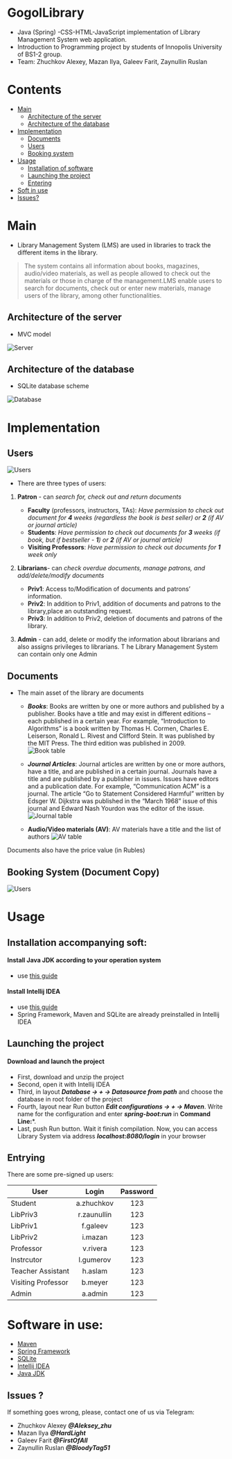 # GogolLibrary
+ Java (Spring) -CSS-HTML-JavaScript implementation of Library Management System web application.
+ Introduction to Programming project by students of Innopolis University of BS1-2 group.
+ Team: Zhuchkov Alexey, Mazan Ilya, Galeev Farit, Zaynullin Ruslan

# Contents
  + <a href="#main">Main</a>
    + <a href="#arcp">Architecture of the server</a>
    + <a href="#arcd">Architecture of the database</a>
  + <a href="#imp">Implementation</a>
    + <a href="#doc">Documents</a>
    + <a href="#user">Users</a>
    + <a href="#book">Booking system</a>
  + <a href="#installation">Usage</a>
    + <a href="#inst">Installation of software</a>
    + <a href="#launch">Launching the project</a>
    + <a href="#entry">Entering</a>
  + <a href="#soft">Soft in use</a>
  + <a href="#issue">Issues?</a>
<a name="main">

# Main
+ Library Management System (LMS) are used in libraries to track the different items in the library. 
> The system contains all information about books, magazines, audio/video materials, as well as people allowed to check out the materials or those in charge of the management.LMS enable users to search for documents, check out or enter
new materials, manage users of the library, among other functionalities.

<a name="arcp"> 

## Architecture of the server
</a> 

+ MVC model

![Server](https://github.com/HiGal/GogolLibrary/blob/master/src/main/resources/rmres/packDep.png "Server") 
 
<a name="arcw"> 
  
## Architecture of the database
</a>

+ SQLite database scheme

![Database](https://github.com/HiGal/GogolLibrary/blob/master/src/main/resources/rmres/database.png "DB")

<a name="arcd">
 
<a name="imp">
   
# Implementation
</a>

<a name="user">
   
## Users

</a>

![Users](https://github.com/HiGal/GogolLibrary/blob/master/src/main/resources/rmres/chemeUsers.png "Hierarchy table")

+ There are three types of users:
1. **Patron** - can *search for, check out and return documents* 
    + **Faculty** (professors, instructors, TAs): 
      *Have permission to сheck out document for ***4*** weeks (regardless the book is best seller) or ***2*** (if AV or journal article)*
    + **Students**:
      *Have permission to сheck out documents for ***3*** weeks (if book, but if bestseller - ***1***) or ***2*** (if AV or journal article)*
    + **Visiting Professors**:
      *Have permission to сheck out documents for ***1*** week only*
2. **Librarians**- can *check overdue documents, manage patrons, and
add/delete/modify documents*     
    + **Priv1**: Access to/Modification of documents and patrons’ information.
    + **Priv2**: In addition to Priv1, addition of documents and patrons to the library,place an outstanding request.
    + **Priv3**: In addition to Priv2, deletion of documents and patrons of the library.

3. **Admin** - can add, delete or modify the information about librarians and also assigns privileges to librarians.
T he Library Management System can contain only one Admin

<a name="doc">
  
## Documents
</a>

+ The main asset of the library are documents
  + ***Books***: Books are written by one or more authors and published by a publisher.
Books have a title and may exist in different editions – each
published in a certain year. For example, “Introduction to Algorithms”
is a book written by Thomas H. Cormen, Charles E. Leiserson, Ronald
L. Rivest and Clifford Stein. It was published by the MIT Press. The
third edition was published in 2009.  
![Book table](https://github.com/HiGal/GogolLibrary/blob/master/src/main/resources/rmres/bookHead.png "Book table")

  + ***Journal Articles***: Journal articles are written by one or more authors, have a title, and are published in a certain journal. Journals have a title and are published by a publisher in issues. Issues have editors and a publication date. For example, “Communication ACM” is a journal. The article “Go to Statement Considered Harmful” written by Edsger W. Dijkstra was published in the “March 1968” issue of this journal and Edward Nash Yourdon was the editor of the issue.
![Journal table](https://github.com/HiGal/GogolLibrary/blob/master/src/main/resources/rmres/journalHead.png "Journal table")

  + **Audio/Video materials (AV)**: AV materials have a title and the list of authors
![AV table](https://github.com/HiGal/GogolLibrary/blob/master/src/main/resources/rmres/avHead.png "AV table")

Documents also have the price value (in Rubles)

<a name="book">
  
## Booking System (Document Copy)
</a>

![Users](https://github.com/HiGal/GogolLibrary/blob/master/src/main/resources/rmres/bookingFlow%20(1).png "Hierarchy table")

<a name="installation">
  
# Usage
</a>

<a name="inst">

## Installation accompanying soft:
</a>

#### Install Java JDK according to your operation system

  + use <a href="https://github.com/HiGal/GogolLibrary/blob/master/src/main/resources/rmres/java.pdf"> this guide </a>

#### Install Intellij IDEA 
  + use <a href="https://www.jetbrains.com/help/idea/install-and-set-up-intellij-idea.html"> this guide</a> 
  + Spring Framework, Maven and SQLite are already preinstalled in Intellij IDEA
  
<a name="launch"> 
   
## Launching the project
</a>

#### Download and launch the project
  
  + First, download and unzip the project
  + Second, open it with Intellij IDEA
  + Third, in layout ***Database -> + -> Datasource from path*** and choose the database in root folder of the project
  + Fourth, layout near Run button ***Edit configurations -> + -> Maven***. Write name for the configuration and enter ***spring-boot:run*** in **Command Line:***.
  + Last, push Run button. Wait it finish compilation. Now, you can access Library System via address ***localhost:8080/login*** in your browser
    
<a name="entry">

## Entrying
</a>
There are some pre-signed up users:

|     User           |     Login          | Password |
| ------------------ |:------------------:| :-------:|
| Student            | a.zhuchkov         |    123   |
| LibPriv3           | r.zaunullin        |    123   |
| LibPriv1           | f.galeev           |    123   |
| LibPriv2           | i.mazan            |    123   |
| Professor          | v.rivera           |    123   |
| Instrcutor         | l.gumerov          |    123   |
| Teacher Assistant  | h.aslam            |    123   |
| Visiting Professor | b.meyer            |    123   |
| Admin              | a.admin            |    123   |
     

<a name="soft">

# Software in use:
</a>

  + <a href="http://maven.apache.org/POM/4.0.0">Maven</a>
  + <a href="https://spring.io/docs">Spring Framework</a>
  + <a href="http://www.sqlite.org/docs.html">SQLite</a>
  + <a href="https://www.jetbrains.com/idea/">Intellij IDEA</a>
  + <a href="http://www.oracle.com/technetwork/java/javase/downloads/index.html">Java JDK</a>
  
<a name="issue">
    
## Issues ?
 If something goes wrong, please, contact one of us via Telegram:
   + Zhuchkov Alexey ***@Aleksey_zhu***
   + Mazan Ilya ***@HardLight***
   + Galeev Farit ***@FirstOfAll***
   + Zaynullin Ruslan ***@BloodyTag51***

